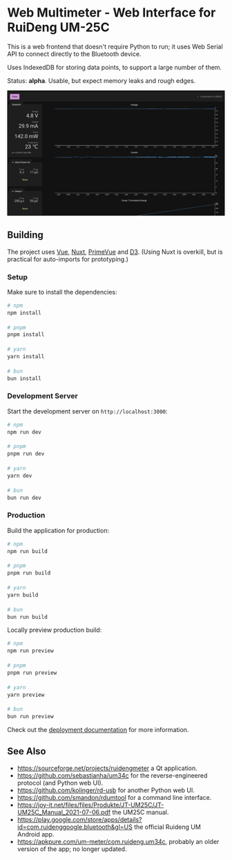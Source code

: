 # Web Multimeter - Web Interface for RuiDeng UM-25C

This is a web frontend that doesn't require Python to run; it uses Web
Serial API to connect directly to the Bluetooth device.

Uses IndexedDB for storing data points, to support a large number of them.

Status: **alpha**. Usable, but expect memory leaks and rough edges.

![Screenshot](./docs/media/screenshot.png)

## Building

The project uses [Vue](https://vuejs.org), [Nuxt](https://nuxt.com), [PrimeVue](https://primevue.org) and [D3](https://d3js.org).
(Using Nuxt is overkill, but is practical for auto-imports for prototyping.)

### Setup

Make sure to install the dependencies:

```bash
# npm
npm install

# pnpm
pnpm install

# yarn
yarn install

# bun
bun install
```

### Development Server

Start the development server on `http://localhost:3000`:

```bash
# npm
npm run dev

# pnpm
pnpm run dev

# yarn
yarn dev

# bun
bun run dev
```

### Production

Build the application for production:

```bash
# npm
npm run build

# pnpm
pnpm run build

# yarn
yarn build

# bun
bun run build
```

Locally preview production build:

```bash
# npm
npm run preview

# pnpm
pnpm run preview

# yarn
yarn preview

# bun
bun run preview
```

Check out the [deployment documentation](https://nuxt.com/docs/getting-started/deployment) for more information.

## See Also

- https://sourceforge.net/projects/ruidengmeter a Qt application.
- https://github.com/sebastianha/um34c for the reverse-engineered protocol (and Python web UI).
- https://github.com/kolinger/rd-usb for another Python web UI.
- https://github.com/smandon/rdumtool for a command line interface.
- https://joy-it.net/files/files/Produkte/JT-UM25C/JT-UM25C_Manual_2021-07-06.pdf the UM25C manual.
- https://play.google.com/store/apps/details?id=com.ruidenggoogle.bluetooth&gl=US the official Ruideng UM Android app.
- https://apkpure.com/um-meter/com.ruideng.um34c, probably an older version of the app; no longer updated.
